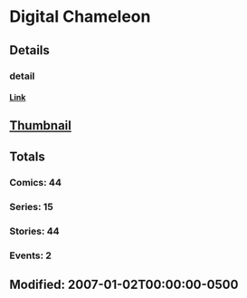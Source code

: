 # Digital  Chameleon 
## Details
### detail
#### [Link](http://marvel.com/comics/creators/2974/digital_chameleon?utm_campaign=apiRef&utm_source=225578a89fc76f3d20fbffda5d17a88d)
## [Thumbnail](http://i.annihil.us/u/prod/marvel/i/mg/b/40/image_not_available.jpg)
## Totals
### Comics: 44
### Series: 15
### Stories: 44
### Events: 2
## Modified: 2007-01-02T00:00:00-0500